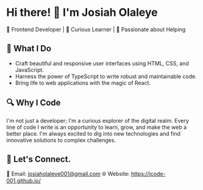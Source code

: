 # Hi there! 👋 I'm Josiah Olaleye

🎨 Frontend Developer | 🌟 Curious Learner | 🤝 Passionate about Helping

## 💼 What I Do

- Craft beautiful and responsive user interfaces using HTML, CSS, and JavaScript.
- Harness the power of TypeScript to write robust and maintainable code.
- Bring life to web applications with the magic of React.

## 🔍 Why I Code

I'm not just a developer; I'm a curious explorer of the digital realm. Every line of code I write is an opportunity to learn, grow, and make the web a better place. I'm always excited to dig into new technologies and find innovative solutions to complex challenges.

## 🤝 Let's Connect.
📧 Email: josiaholaleye001@gmail.com
🌐 Website: https://jcode-001.github.io/
